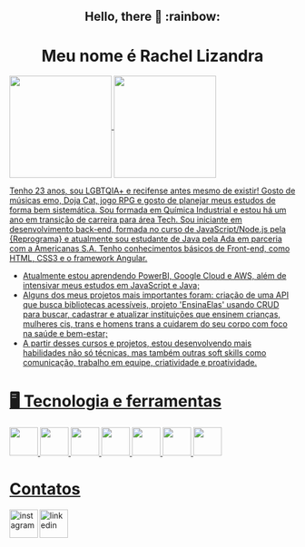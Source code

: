 <h2 align="center"> Hello, there 👋 :rainbow: </h2>
 
<h1 align="center">Meu nome é Rachel Lizandra</h1>

<div>
<a href="https://github.com/rachellizandra">
<img align="center" height="180em" src="https://github-readme-stats.vercel.app/api/top-langs/?username=rachellizandra&layout=compact&langs_count=7&theme=dracula"/>
<img align="center" height="180em" src="https://github-readme-stats.vercel.app/api?username=rachellizandra&show_icons=true&theme=dracula&include_all_commits=true&count_private=true"/>
</div>

 <p justify-content="center">Tenho 23 anos, sou LGBTQIA+ e recifense antes mesmo de existir! Gosto de músicas emo, Doja Cat, jogo RPG e gosto de planejar meus estudos de forma bem sistemática. Sou formada em Química Industrial e estou há um ano em transição de carreira para área Tech. Sou iniciante em desenvolvimento back-end, formada no curso de JavaScript/Node.js pela {Reprograma} e atualmente sou estudante de Java pela Ada em parceria com a Americanas S.A. Tenho conhecimentos básicos de Front-end, como HTML, CSS3 e o framework Angular.

- Atualmente estou aprendendo PowerBI, Google Cloud e AWS, além de intensivar meus estudos em JavaScript e Java;
- Alguns dos meus projetos mais importantes foram: criação de uma API que busca bibliotecas acessíveis, projeto 'EnsinaElas' usando CRUD para buscar, cadastrar e atualizar instituições que ensinem crianças, mulheres cis, trans e homens trans a cuidarem do seu corpo com foco na saúde e bem-estar; 
- A partir desses cursos e projetos, estou desenvolvendo mais habilidades não só técnicas, mas também outras soft skills como comunicação, trabalho em equipe, criatividade e proatividade.</p>

# 🖥️ Tecnologia e ferramentas 

<img src="https://cdn.jsdelivr.net/gh/devicons/devicon/icons/java/java-original-wordmark.svg" width="50" height="50"/>   <img src="https://cdn.jsdelivr.net/gh/devicons/devicon/icons/javascript/javascript-plain.svg" width="50" height="50"/>   <img src="https://cdn.jsdelivr.net/gh/devicons/devicon/icons/googlecloud/googlecloud-original.svg" width="50" height="50"/>   <img src="https://cdn.jsdelivr.net/gh/devicons/devicon/icons/nodejs/nodejs-original-wordmark.svg" width="50" height="50"/>   <img src="https://cdn.jsdelivr.net/gh/devicons/devicon/icons/mongodb/mongodb-original-wordmark.svg" width="50" height="50"/>   <img src="https://cdn.jsdelivr.net/gh/devicons/devicon/icons/git/git-original-wordmark.svg" width="50" height="50"/>   <img src="https://cdn.jsdelivr.net/gh/devicons/devicon/icons/mysql/mysql-original.svg" width="50" height="50"/>
          

 # Contatos

  <a href="https://www.instagram.com/rachel.lizandra/"> <img align="left" width="50px" src="https://cdn-icons-png.flaticon.com/512/174/174855.png" alt="instagram" style="vertical-align:top;"> </a> <a href="[https://www.linkedin.com/in/rachel-lizandra-96a430169/](https://www.linkedin.com/in/rachel-lizandra-96a430169/)"> <img width="50px" src="https://cdn-icons-png.flaticon.com/512/3536/3536505.png" alt="linkedin" style="vertical-align:top;"></a>



          
          
          
